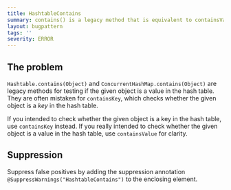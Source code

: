 ```yaml
---
title: HashtableContains
summary: contains() is a legacy method that is equivalent to containsValue()
layout: bugpattern
tags: ''
severity: ERROR
---
```


<!--
*** AUTO-GENERATED, DO NOT MODIFY ***
To make changes, edit the @BugPattern annotation or the explanation in docs/bugpattern.
-->

## The problem
`Hashtable.contains(Object)` and `ConcurrentHashMap.contains(Object)` are legacy
methods for testing if the given object is a value in the hash table. They are
often mistaken for `containsKey`, which checks whether the given object is a
*key* in the hash table.

If you intended to check whether the given object is a key in the hash table,
use `containsKey` instead. If you really intended to check whether the given
object is a value in the hash table, use `containsValue` for clarity.

## Suppression
Suppress false positives by adding the suppression annotation `@SuppressWarnings("HashtableContains")` to the enclosing element.
